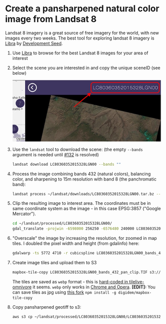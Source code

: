 # Create a pansharpened natural color image from Landsat 8

Landsat 8 imagery is a great source of free imagery for the world, with new images every two weeks. The best tool for exploring landsat 8 imagery is [Libra](http://libra.developmentseed.org) by [Development Seed](https://developmentseed.org).

1. Use [Libra](http://libra.developmentseed.org) to browse for the best Landsat 8 images for your area of interest
2. Select the scene you are interested in and copy the unique sceneID (see below)

    ![Libra screen shot](libra-screen-clip.jpg)

3. Use the `landsat` tool to download the scene: (the empty `--bands` argument is needed until [#132](https://github.com/developmentseed/landsat-util/pull/132) is resolved)

    ```sh
    landsat download LC80360352015328LGN00 --bands ""
    ```

4. Process the image combining bands 432 (natural colors), balancing color, and sharpening to 15m resolution with band 8 (the panchromatic band):

    ```sh
    landsat process ~/landsat/downloads/LC80360352015328LGN00.tar.bz --pansharpen
    ```

5. Clip the resulting image to interest area. The coordinates must be in same coordinate system as the image - in this case EPSG:3857 ("Google Mercator").

    ```sh
    cd ~/landsat/processed/LC80360352015328LGN00/
    gdal_translate -projwin -6598000 256250 -6576480 240000 LC80360352015328LGN00_bands_432_pan.TIF LC80360352015328LGN00_bands_432_pan_clip.TIF
    ```

6. "Overscale" the image by increasing the resolution, for zoomed in map tiles. I doubled the pixel width and height (from gdalinfo) here:

    ```sh
    gdalwarp -ts 5772 4710 -r cubicspline LC80360352015328LGN00_bands_432_pan_clip.TIF LC80360352015328LGN00_bands_432_pan_clip_2x.TIF
    ```

7. Create image tiles and upload them to S3

    ```sh
    mapbox-tile-copy LC80360352015328LGN00_bands_432_pan_clip.TIF s3://my-bucket/LC80360352015328LGN00_tiles/{z}/{x}/{y}.webp
    ```

    The tiles are saved as `webp` format - this is [hard-coded in tilelive-omnivore](https://github.com/mapbox/tilelive-omnivore/issues/1) it seems. `webp` only works in [Chrome and Opera](http://caniuse.com/#feat=webp). **[EDIT]:** You can save tiles as jpg using [this fork](https://github.com/digidem/mapbox-tile-copy) `npm install -g digidem/mapbox-tile-copy`

8. Copy pansharpened geotiff to s3:

    ```sh
    aws s3 cp ~/landsat/processed/LC80360352015328LGN00/LC80360352015328LGN00_bands_432_pan_clip.TIF s3://my-bucket/geotiffs/
    ```
